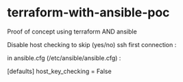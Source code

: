 # terraform-with-ansible-poc
Proof of concept using terraform AND ansible

Disable host checking to skip (yes/no) ssh first connection :

in ansible.cfg (/etc/ansible/ansible.cfg) :

[defaults]
host_key_checking = False